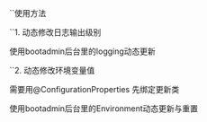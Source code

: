
``使用方法


``1. 动态修改日志输出级别  

使用bootadmin后台里的logging动态更新


``2. 动态修改环境变量值  


需要用@ConfigurationProperties 先绑定更新类

使用bootadmin后台里的Environment动态更新与重置